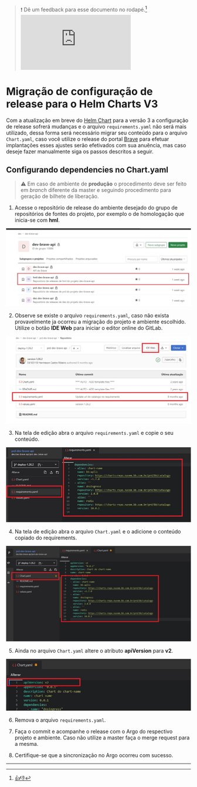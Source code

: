 > :exclamation: Dê um feedback para esse documento no rodapé.[^1]
![](https://eni.bb.com.br/eni1/matomo.php?idsite=469&amp;rec=1&amp;url=https://fontes.intranet.bb.com.br/dev/publico/roteiros/-/blob/master/implantando-sua-solucao-na-nuvem/migrando-helm-charts-v3.md&amp;action_name=implantando-sua-solucao-na-nuvem/migrando-helm-charts-v3.md)

# Migração de configuração de release para o Helm Charts V3

Com a atualização em breve do [Helm Chart](https://helm.sh/docs/topics/v2_v3_migration/#helm) para a versão 3 a configuração de release sofrerá mudanças e o arquivo `requirements.yaml` não será mais utilizado, dessa forma será necessário migrar seu conteúdo para o arquivo `Chart.yaml`, caso você utilize o release do portal [Brave](https://brave.dev.intranet.bb.com.br) para efetuar implantações esses ajustes serão efetivados com sua anuência, mas caso deseje fazer manualmente siga os passos descritos a seguir.

## Configurando dependencies no Chart.yaml

> :warning: Em caso de ambiente de **produção** o procedimento deve ser feito em *branch* diferente da master e seguindo procedimento para geração de bilhete de liberação.

1. Acesse o repositório de release do ambiente desejado do grupo de repositórios de fontes do projeto, por exemplo o de homologação que inicia-se com **hml**.

![](./helm-v3-migracao-assets/1-repo-git-overview.jpg "Lista Projetos GitLab")

2. Observe se existe o arquivo `requirements.yaml`, caso não exista provavelmente ja ocorreu a migração do projeto e ambiente escolhido. Utilize o botão **IDE Web** para iniciar o editor online do GitLab.

![](./helm-v3-migracao-assets/2-repo-git-files.jpg "Lista arquivos do projeto de release")

3. Na tela de edição abra o arquivo `requirements.yaml` e copie o seu conteúdo.

![](./helm-v3-migracao-assets/3-repo-git-file-requirements.jpg "Edição de arquivo do IDE do GitLab")

4. Na tela de edição abra o arquivo `Chart.yaml` e o adicione o conteúdo copiado do requirements.

![](./helm-v3-migracao-assets/4-repo-git-file-chart.jpg "Edição de arquivo do IDE do GitLab")

5. Ainda no arquivo `Chart.yaml` altere o atributo **apiVersion** para **v2**.

![](./helm-v3-migracao-assets/5-repo-git-file-api-version.jpg "Edição de arquivo do IDE do GitLab")

6. Remova o arquivo `requirements.yaml`.

7. Faça o commit e acompanhe o release com o Argo do respectivo projeto e ambiente. Caso não utilize a master faça o merge request para a mesma.

8. Certifique-se que a sincronização no Argo ocorreu com sucesso.

---
[^1]: [👍👎](http://feedback.dev.intranet.bb.com.br/?origem=roteiros&url_origem=fontes.intranet.bb.com.br/dev/publico/roteiros/-/blob/master/implantando-sua-solucao-na-nuvem/migrando-helm-charts-v3.md&internalidade=implantando-sua-solucao-na-nuvem/migrando-helm-charts-v3)
